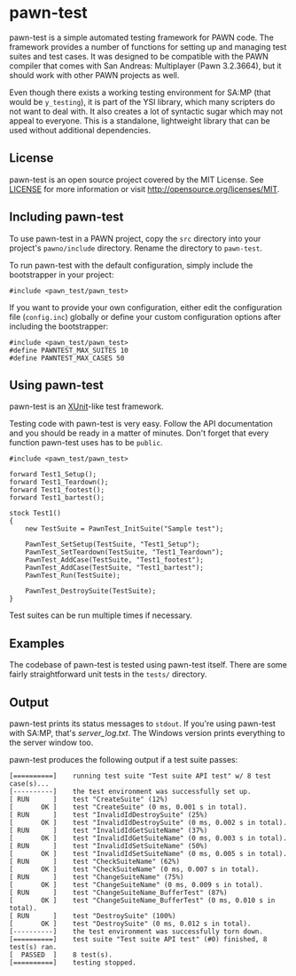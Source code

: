 pawn-test
=========

pawn-test is a simple automated testing framework for PAWN code. The framework
provides a number of functions for setting up and managing test suites and test
cases. It was designed to be compatible with the PAWN compiler that comes
with San Andreas: Multiplayer (Pawn 3.2.3664), but it should work with other
PAWN projects as well.

Even though there exists a working testing environment for SA:MP (that would be
`y_testing`), it is part of the YSI library, which many scripters do not want
to deal with. It also creates a lot of syntactic sugar which may not appeal
to everyone. This is a standalone, lightweight library that can be used without
additional dependencies.

License
-------

pawn-test is an open source project covered by the MIT License. See
[LICENSE](COPYING) for more information or visit
 http://opensource.org/licenses/MIT.

Including pawn-test
-------------------

To use pawn-test in a PAWN project, copy the `src` directory into your project's
`pawno/include` directory. Rename the directory to `pawn-test`.

To run pawn-test with the default configuration, simply include the bootstrapper in
your project:

    #include <pawn_test/pawn_test>
  
If you want to provide your own configuration, either edit the configuration file
(`config.inc`) globally or define your custom configuration options after including
the bootstrapper:

    #include <pawn_test/pawn_test>
    #define PAWNTEST_MAX_SUITES 10
    #define PAWNTEST_MAX_CASES 50

Using pawn-test
---------------

pawn-test is an [XUnit](https://en.wikipedia.org/wiki/XUnit)-like test framework.

Testing code with pawn-test is very easy. Follow the API documentation and you should be ready
in a matter of minutes. Don't forget that every function pawn-test uses has to be `public`.

    #include <pawn_test/pawn_test>
    
    forward Test1_Setup();
    forward Test1_Teardown();
    forward Test1_footest();
    forward Test1_bartest();
    
    stock Test1()
    {
        new TestSuite = PawnTest_InitSuite("Sample test");
        
        PawnTest_SetSetup(TestSuite, "Test1_Setup");
        PawnTest_SetTeardown(TestSuite, "Test1_Teardown");
        PawnTest_AddCase(TestSuite, "Test1_footest");
        PawnTest_AddCase(TestSuite, "Test1_bartest");
        PawnTest_Run(TestSuite);
        
        PawnTest_DestroySuite(TestSuite);
    }

Test suites can be run multiple times if necessary.

Examples
--------

The codebase of pawn-test is tested using pawn-test itself. There are some fairly straightforward
unit tests in the `tests/` directory.

Output
------

pawn-test prints its status messages to `stdout`. If you're using pawn-test with SA:MP,
that's *server_log.txt*. The Windows version prints everything to the server window too.

pawn-test produces the following output if a test suite passes:

    [==========]    running test suite "Test suite API test" w/ 8 test case(s)...
    [----------]    the test environment was successfully set up.
    [ RUN      ]    test "CreateSuite" (12%)
    [       OK ]    test "CreateSuite" (0 ms, 0.001 s in total).
    [ RUN      ]    test "InvalidIdDestroySuite" (25%)
    [       OK ]    test "InvalidIdDestroySuite" (0 ms, 0.002 s in total).
    [ RUN      ]    test "InvalidIdGetSuiteName" (37%)
    [       OK ]    test "InvalidIdGetSuiteName" (0 ms, 0.003 s in total).
    [ RUN      ]    test "InvalidIdSetSuiteName" (50%)
    [       OK ]    test "InvalidIdSetSuiteName" (0 ms, 0.005 s in total).
    [ RUN      ]    test "CheckSuiteName" (62%)
    [       OK ]    test "CheckSuiteName" (0 ms, 0.007 s in total).
    [ RUN      ]    test "ChangeSuiteName" (75%)
    [       OK ]    test "ChangeSuiteName" (0 ms, 0.009 s in total).
    [ RUN      ]    test "ChangeSuiteName_BufferTest" (87%)
    [       OK ]    test "ChangeSuiteName_BufferTest" (0 ms, 0.010 s in total).
    [ RUN      ]    test "DestroySuite" (100%)
    [       OK ]    test "DestroySuite" (0 ms, 0.012 s in total).
    [----------]    the test environment was successfully torn down.
    [==========]    test suite "Test suite API test" (#0) finished, 8 test(s) ran.
    [  PASSED  ]    8 test(s).
    [==========]    testing stopped.
